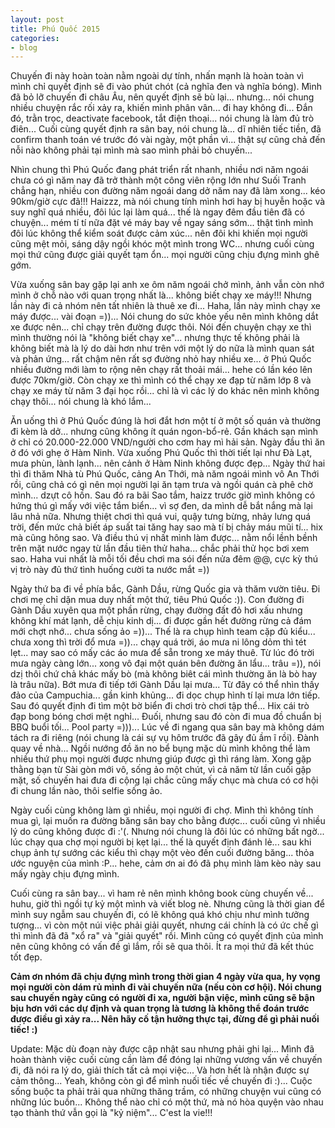 ```yaml
---
layout: post
title: Phú Quốc 2015
categories:
- blog
---
```


Chuyến đi này hoàn toàn nằm ngoài dự tính, nhấn mạnh là hoàn toàn vì mình chỉ quyết định sẽ đi vào phút chót (cả nghĩa đen và nghĩa bóng). Mình đã bỏ lỡ chuyến đi châu Âu, nên quyết định sẽ bù lại... nhưng... nói chung nhiều chuyện rắc rối xảy ra, khiến mình phân vân... đi hay không đi... Đắn đó, trằn trọc, deactivate facebook, tắt điện thoại... nói chung là làm đủ trò điên... Cuối cùng quyết định ra sân bay, nói chung là... dĩ nhiên tiếc tiền, đã confirm thanh toán vé trước đó vài ngày, một phần vì... thật sự cũng chả đến nỗi nào không phải tại mình mà sao mình phải bỏ chuyến...

Nhìn chung thì Phú Quốc đang phát triển rất nhanh, nhiều nơi năm ngoái chưa có gì năm nay đã trở thành một công viên rộng lớn như Suối Tranh chẳng hạn, nhiều con đường năm ngoái dang dở năm nay đã làm xong... kéo 90km/giờ cực đã!!! Haizzz, mà nói chung tính mình hơi hay bị huyễn hoặc và suy nghĩ quá nhiều, đôi lúc lại làm quá... thế là ngay đêm đầu tiên đã có chuyện... mém tí tí nữa đặt vé máy bay về ngay sáng sớm... thật tình mình đôi lúc không thể kiểm soát được cảm xúc... nên đôi khi khiến mọi người cũng mệt mỏi, sáng dậy ngồi khóc một mình trong WC... nhưng cuối cùng mọi thứ cũng được giải quyết tạm ổn... mọi người cũng chịu đựng mình ghê gớm.

Vừa xuống sân bay gặp lại anh xe ôm năm ngoái chở mình, ảnh vẫn còn nhớ mình ở chỗ nào với quan trọng nhất là... không biết chạy xe máy!!! Nhưng lần này đi cả nhóm nên tất nhiên là thuê xe đi... Haha, lần này mình chạy xe máy được... vài đoạn =))... Nói chung do sức khỏe yếu nên mình không dắt xe được nên... chỉ chạy trên đường được thôi. Nói đến chuyện chạy xe thì mình thường nói là "không biết chạy xe"... nhưng thực tế không phải là không biết mà là lý do dài hơn như trên với một lý do nữa là mình quan sát và phản ứng... rất chậm nên rất sợ đường nhỏ hay nhiều xe... ở Phú Quốc nhiều đường mới làm to rộng nên chạy rất thoải mái... hehe có lần kéo lên được 70km/giờ. Còn chạy xe thì mình có thể chạy xe đạp từ năm lớp 8 và chạy xe máy từ năm 3 đại học rồi... chỉ là vì các lý do khác nên mình không chạy thôi... nói chung là khó lắm...

Ăn uống thì ở Phú Quốc đúng là hơi đắt hơn một tí ở một số quán và thường đi kèm là dở... nhưng cũng không ít quán ngon-bổ-rẻ. Gần khách sạn mình ở chỉ có 20.000-22.000 VND/người cho cơm hay mì hải sản. Ngày đầu thì ăn ở đó với ghẹ ở Hàm Ninh. Vừa xuống Phú Quốc thì thời tiết lại như Đà Lạt, mưa phùn, lành lạnh... nên cảnh ở Hàm Ninh không được đẹp... Ngày thứ hai thì đi thăm Nhà tù Phú Quốc, cảng An Thới, mà năm ngoái mình vô An Thới rồi, cũng chả có gì nên mọi người lại ăn tạm trưa và ngồi quán cà phê chờ mình... dzựt cô hồn. Sau đó ra bãi Sao tắm, haizz trước giờ mình không có hứng thú gì mấy với việc tắm biển... vì sợ đen, da mình dễ bắt nắng mà lại lâu nhả nữa. Nhưng thiệt chơi thì quá vui, quậy tưng bừng, nhảy lưng quá trời, đến mức chả biết áp suất tai tăng hay sao mà tí bị chảy máu mũi tí... hix mà cũng hông sao. Và điều thú vị nhất mình làm được... nằm nổi lềnh bềnh trên mặt nước ngay từ lần đầu tiên thử haha... chắc phải thử học bơi xem sao. Haha vui nhất là mỗi tối đều chơi ma sói đến nửa đêm @@, cực kỳ thú vị trò này đủ thứ tình huống cười ta nước mắt =))

Ngày thứ ba đi về phía bắc, Gành Dầu, rừng Quốc gia và thăm vườn tiêu. Đi chơi mẹ chỉ dặn mua duy nhất một thứ, tiêu Phú Quốc :)). Con đường đi Gành Dầu xuyên qua một phần rừng, chạy đường đất đỏ hơi xấu nhưng không khí mát lạnh, dễ chịu kinh dị... đi được gần hết đường rừng cả đám mới chợt nhớ... chưa sống ảo =))... Thế là ra chụp hình team cặp đủ kiểu... chưa xong thì trời đổ mưa =))... chạy quá trời, áo mưa ni lông dỏm thì tét lẹt... may sao có mấy các áo mưa để sẵn trong xe máy thuê. Từ lúc đó trời mưa ngày càng lớn... xong vô đại một quán bên đường ăn lẩu... trâu =)), nói dzị thôi chứ chả khác mấy bò (mà không biêt cái mình thường ăn là bò hay là trâu nữa). Bớt mưa đi tiếp tới Gành Dầu lại mưa... Từ đây có thể nhìn thấy đảo của Campuchia... gần kinh khủng... đi dọc chụp hình tí lại mưa lớn tiếp. Sau đó quyết định đi tìm một bờ biển đi chơi trò chơi tập thể... Hix cái trò đạp bong bóng chơi mệt nghỉ... Đuối, nhưng sau đó còn đi mua đồ chuẩn bị BBQ buổi tối... Pool party =)))... Lúc về đi ngang qua sân bay mà không dám tách ra đi riêng (nói chung là cái sự vụ hôm trước đã gây đủ ầm ĩ rồi). Đành quay về nhà... Ngồi nướng đồ ăn no bể bụng mặc dù mình không thể làm nhiều thứ phụ mọi người được nhưng giúp được gì thì ráng làm. Xong gặp thằng bạn từ Sài gòn mới vô, sống ảo một chút, vì cả năm từ lần cuối gặp mặt, số chuyến hai đưa đi cộng lại chắc cũng mấy chục mà chưa có cơ hội đi chung lần nào, thôi selfie sống ảo.

Ngày cuối cùng không làm gì nhiều, mọi người đi chợ. Mình thì không tính mua gì, lại muốn ra đường băng sân bay cho bằng được... cuối cũng vì nhiều lý do cũng không được đi :'(. Nhưng nói chung là đôi lúc có những bất ngờ... lúc chạy qua chợ mọi người bị kẹt lại... thế là quyết định đánh lẻ... sau khi chụp ảnh tự sướng các kiểu thì chạy một vèo đến cuối đường băng... thỏa ước nguyện của mình :P... hehe, cảm ơn ai đó đã phụ mình làm kèo này sau mấy ngày chịu đựng mình.

Cuối cùng ra sân bay... vì ham rẻ nên mình không book cùng chuyến về... huhu, giờ thì ngồi tự kỷ một mình và viết blog nè. Nhưng cũng là thời gian để mình suy ngẫm sau chuyến đi, có lẽ không quá khó chịu như mình tưởng tượng... vì còn một núi việc phải giải quyết, nhưng cái chính là có ức chế gì thì mình đã đã "xổ ra" và "giải quyết" rồi. Mình cũng có quyết định của mình nên cũng không có vấn đề gì lắm, rồi sẽ qua thôi. Ít ra mọi thứ đã kết thúc tốt đẹp. 

**Cảm ơn nhóm đã chịu đựng mình trong thời gian 4 ngày vừa qua, hy vọng mọi người còn dám rủ mình đi vài chuyến nữa (nếu còn cơ hội). Nói chung sau chuyến ngày cũng có người đi xa, người bận việc, mình cũng sẽ bận bịu hơn với các dự định và quan trọng là tương là không thể đoán trước được điều gì xảy ra... Nên hãy cố tận hưởng thực tại, đừng để gì phải nuối tiếc! :)**

Update: Mặc dù đoạn này được cập nhật sau nhưng phải ghi lại... Mình đã hoàn thành việc cuối cùng cần làm để đóng lại những vương vấn về chuyến đi, đã nói ra lý do, giải thích tất cả mọi việc... Và hơn hết là nhận được sự cảm thông... Yeah, không còn gì để mình nuối tiếc về chuyến đi :)... Cuộc sống buộc ta phải trải qua những thăng trầm, có những chuyện vui cũng có những lúc buồn... Không thể nào chỉ có một thứ, mà nó hòa quyện vào nhau tạo thành thứ vẫn gọi là "kỷ niệm"... C'est la vie!!!